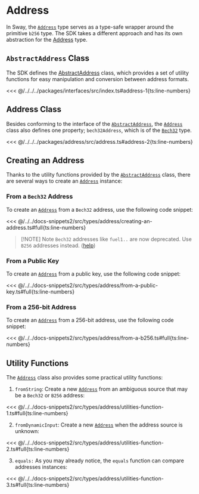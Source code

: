 # Address

In Sway, the [`Address`](https://fuels-ts-docs-api.vercel.app/classes/_fuel_ts_address.Address.html) type serves as a type-safe wrapper around the primitive `b256` type. The SDK takes a different approach and has its own abstraction for the [Address](https://fuels-ts-docs-api.vercel.app/classes/_fuel_ts_address.Address.html) type.

## `AbstractAddress` Class

The SDK defines the [AbstractAddress](https:https://fuels-ts-docs-api.vercel.app/interfaces/_fuel_ts_interfaces.AbstractAddress.html) class, which provides a set of utility functions for easy manipulation and conversion between address formats.

<<< @/../../../packages/interfaces/src/index.ts#address-1{ts:line-numbers}

## Address Class

Besides conforming to the interface of the [`AbstractAddress`](https:https://fuels-ts-docs-api.vercel.app/interfaces/_fuel_ts_interfaces.AbstractAddress.html), the [`Address`](https://fuels-ts-docs-api.vercel.app/classes/_fuel_ts_address.Address.html) class also defines one property; `bech32Address`, which is of the [`Bech32`](./bech32.md) type.

<<< @/../../../packages/address/src/address.ts#address-2{ts:line-numbers}

## Creating an Address

Thanks to the utility functions provided by the [`AbstractAddress`](https:https://fuels-ts-docs-api.vercel.app/interfaces/_fuel_ts_interfaces.AbstractAddress.html) class, there are several ways to create an [`Address`](https://fuels-ts-docs-api.vercel.app/classes/_fuel_ts_address.Address.html) instance:

### From a `Bech32` Address

To create an [`Address`](https://fuels-ts-docs-api.vercel.app/classes/_fuel_ts_address.Address.html) from a `Bech32` address, use the following code snippet:

<<< @/../../docs-snippets2/src/types/address/creating-an-address.ts#full{ts:line-numbers}

> [!NOTE] Note
> `Bech32` addresses like `fuel1..` are now deprecated. Use `B256` addresses instead. ([help](https://docs.fuel.network/docs/specs/abi/argument-encoding/#b256))

### From a Public Key

To create an [`Address`](https://fuels-ts-docs-api.vercel.app/classes/_fuel_ts_address.Address.html) from a public key, use the following code snippet:

<<< @/../../docs-snippets2/src/types/address/from-a-public-key.ts#full{ts:line-numbers}

### From a 256-bit Address

To create an [`Address`](https://fuels-ts-docs-api.vercel.app/classes/_fuel_ts_address.Address.html) from a 256-bit address, use the following code snippet:

<<< @/../../docs-snippets2/src/types/address/from-a-b256.ts#full{ts:line-numbers}

## Utility Functions

The [`Address`](https://fuels-ts-docs-api.vercel.app/classes/_fuel_ts_address.Address.html) class also provides some practical utility functions:

1. `fromString`: Create a new [`Address`](https://fuels-ts-docs-api.vercel.app/classes/_fuel_ts_address.Address.html) from an ambiguous source that may be a `Bech32` or `B256` address:

<<< @/../../docs-snippets2/src/types/address/utilities-function-1.ts#full{ts:line-numbers}

2. `fromDynamicInput`: Create a new [`Address`](https://fuels-ts-docs-api.vercel.app/classes/_fuel_ts_address.Address.html) when the address source is unknown:

<<< @/../../docs-snippets2/src/types/address/utilities-function-2.ts#full{ts:line-numbers}

3. `equals:` As you may already notice, the `equals` function can compare addresses instances:

<<< @/../../docs-snippets2/src/types/address/utilities-function-3.ts#full{ts:line-numbers}
